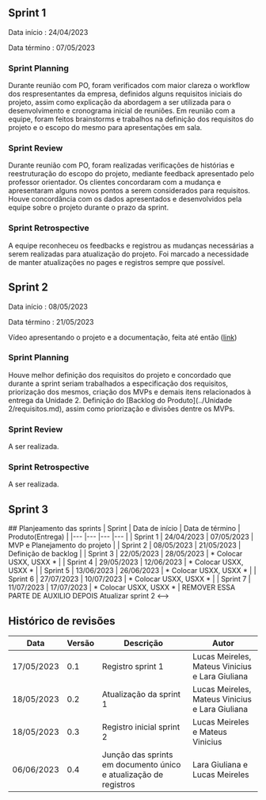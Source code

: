## Sprint 1

Data início : 24/04/2023

Data término : 07/05/2023



### Sprint Planning
Durante reunião com PO, foram verificados com maior clareza o workflow dos respresentantes da empresa, definidos alguns requisitos iniciais do projeto, assim como explicação da abordagem a ser utilizada para o desenvolvimento e cronograma inicial de reuniões.
Em reunião com a equipe, foram feitos brainstorms e trabalhos na definição dos requisitos do projeto e o escopo do mesmo para apresentações em sala.

### Sprint Review
Durante reunião com PO, foram realizadas verificações de histórias e reestruturação do escopo do projeto, mediante feedback apresentado pelo professor orientador. Os clientes concordaram com a mudança e apresentaram alguns novos pontos a serem considerados para requisitos. Houve concordância com os dados apresentados e desenvolvidos pela equipe sobre o projeto durante o prazo da sprint.

### Sprint Retrospective
A equipe reconheceu os feedbacks e registrou as mudanças necessárias a serem realizadas para atualização do projeto. Foi marcado a necessidade de manter atualizações no pages e registros sempre que possível. 


## Sprint 2

Data início : 08/05/2023

Data término : 21/05/2023


Vídeo apresentando o projeto e a documentação, feita até então ([link](https://youtu.be/F1XNpiBu20w))

### Sprint Planning
Houve melhor definição dos requisitos do projeto e concordado que durante a sprint seriam trabalhados a especificação dos requisitos, priorização dos mesmos, criação dos MVPs e demais itens relacionados à entrega da Unidade 2. Definição do [Backlog do Produto](../Unidade 2/requisitos.md), assim como priorização e divisões dentre os MVPs.

### Sprint Review
A ser realizada.

### Sprint Retrospective
A ser realizada.


## Sprint 3

<!-->
## Planjeamento das sprints
| Sprint | Data de início | Data de término | Produto(Entrega) |
|--- |--- |--- |--- |
| Sprint 1 | 24/04/2023 | 07/05/2023 | MVP e Planejamento do projeto |
| Sprint 2 | 08/05/2023 | 21/05/2023 | Definição de backlog |
| Sprint 3 | 22/05/2023 | 28/05/2023 | * Colocar USXX, USXX * |
| Sprint 4 | 29/05/2023 | 12/06/2023 | * Colocar USXX, USXX * |
| Sprint 5 | 13/06/2023 | 26/06/2023 | * Colocar USXX, USXX * |
| Sprint 6 | 27/07/2023 | 10/07/2023 | * Colocar USXX, USXX * |
| Sprint 7 | 11/07/2023 | 17/07/2023 | * Colocar USXX, USXX * |
REMOVER ESSA PARTE DE AUXILIO DEPOIS
Atualizar sprint 2
<-->

## Histórico de revisões

| Data | Versão | Descrição | Autor |
|---|---|---|---|
| 17/05/2023 | 0.1 | Registro sprint 1 | Lucas Meireles, Mateus Vinicius e Lara Giuliana |
| 18/05/2023 | 0.2 | Atualização da sprint 1 | Lucas Meireles, Mateus Vinicius e Lara Giuliana |
| 18/05/2023 | 0.3 | Registro inicial sprint 2 | Lucas Meireles e Mateus Vinicius |
| 06/06/2023 | 0.4 | Junção das sprints em documento único e atualização de registros | Lara Giuliana e Lucas Meireles |

